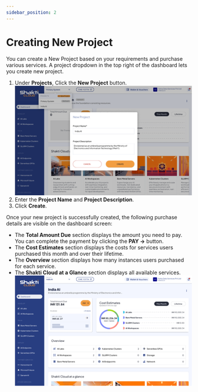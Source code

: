```yaml
---
sidebar_position: 2
---
```

# Creating New Project

You can create a New Project based on your requirements and purchase various services. A project dropdown in the top right of the dashboard lets you create new project.

1. Under **Projects**, Click the **New Project** button.
   ![Project details](img/NewProject2.png)
2. Enter the **Project Name** and **Project Description**.
3. Click **Create**.
   

Once your new project is successfully created, the following purchase details are visible on the dashboard screen:
- The **Total Amount Due** section displays the amount you need to pay. You can complete the payment by clicking the **PAY →** button.
- The **Cost Estimates** section displays the costs for services users purchased this month and over their lifetime.
- The **Overview** section displays how many instances users purchased for each service.
- The **Shakti Cloud at a Glance** section displays all available services.
  ![After Project Creation](img/NewProject3.png)